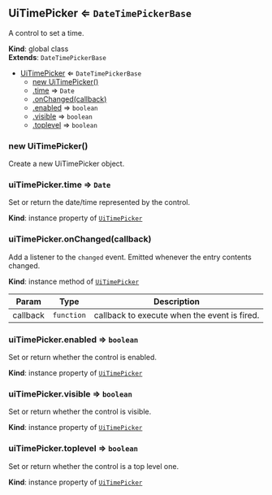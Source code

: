 <a name="UiTimePicker"></a>

## UiTimePicker ⇐ <code>DateTimePickerBase</code>
A control to set a time.

**Kind**: global class  
**Extends**: <code>DateTimePickerBase</code>  

* [UiTimePicker](#UiTimePicker) ⇐ <code>DateTimePickerBase</code>
    * [new UiTimePicker()](#new_UiTimePicker_new)
    * [.time](#) ⇒ <code>Date</code>
    * [.onChanged(callback)](#)
    * [.enabled](#) ⇒ <code>boolean</code>
    * [.visible](#) ⇒ <code>boolean</code>
    * [.toplevel](#) ⇒ <code>boolean</code>

<a name="new_UiTimePicker_new"></a>

### new UiTimePicker()
Create a new UiTimePicker object.

<a name=""></a>

### uiTimePicker.time ⇒ <code>Date</code>
Set or return the date/time represented by the control.

**Kind**: instance property of [<code>UiTimePicker</code>](#UiTimePicker)  
<a name=""></a>

### uiTimePicker.onChanged(callback)
Add a listener to the `changed` event. Emitted whenever the entry contents
changed.

**Kind**: instance method of [<code>UiTimePicker</code>](#UiTimePicker)  

| Param | Type | Description |
| --- | --- | --- |
| callback | <code>function</code> | callback to execute when the event is fired. |

<a name=""></a>

### uiTimePicker.enabled ⇒ <code>boolean</code>
Set or return whether the control is enabled.

**Kind**: instance property of [<code>UiTimePicker</code>](#UiTimePicker)  
<a name=""></a>

### uiTimePicker.visible ⇒ <code>boolean</code>
Set or return whether the control is visible.

**Kind**: instance property of [<code>UiTimePicker</code>](#UiTimePicker)  
<a name=""></a>

### uiTimePicker.toplevel ⇒ <code>boolean</code>
Set or return whether the control is a top level one.

**Kind**: instance property of [<code>UiTimePicker</code>](#UiTimePicker)  
